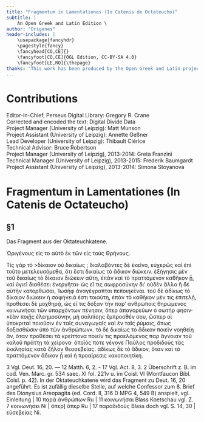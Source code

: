 ```yaml
---
title: "Fragmentum in Lamentationes (In Catenis de Octateucho)"
subtitle: |
	An Open Greek and Latin Edition \ 
author: "Origenes"
header-includes: | 
	\usepackage{fancyhdr}
	\pagestyle{fancy}
	\fancyhead[CO,CE]{}
	\fancyfoot[CO,CE]{OGL Edition, CC-BY-SA 4.0}
	\fancyfoot[LE,RO]{\thepage}
thanks: "This work has been produced by the Open Greek and Latin project through the help of volunteers. See contributions for details."
...
```


# Contributions  

Editor-in-Chief, Perseus Digital Library: Gregory R. Crane  
 Corrected and encoded the text: Digital Divide Data  
 Project Manager (University of Leipzig): Matt Munson  
 Project Assistant (University of Leipzig): Annette Geßner  
 Lead Developer (University of Leipzig): Thibault Clérice  
 Technical Advisor: Bruce Robertson  
 Project Manager (University of Leipzig), 2013-2014: Greta Franzini  
 Technical Manager (University of Leipzig), 2013-2015: Frederik Baumgardt  
 Project Assistant (University of Leipzig), 2013-2014: Simona Stoyanova  

# Fragmentum in Lamentationes (In Catenis de Octateucho)  

## §1  

<pb n="v.3.p.279."/>
<head>Das Fragment aus der Oktateuchkatene.</head>
<p>Ὠριγένους εἰς το αὐτὸ ἐκ τῶν εἰς τοὺς Θρήνους.</p>
<p>Τίς γὰρ τὸ &gt;δίκαιον οὐ δικαίως ; διαλαβόντες δὲ ἐκεῖνο, <lb n="325"/>
εὐχερῶς καὶ ἐπὶ τοῦτο μετελευσόμεθα, ὅτι ἔστι δικαίως τὸ ἄδικον
<lb n="5"/> διώκειν. ἐξήγησις μὲν τοῦ δικαίως τὸ δίκαιον διώκειν αὔτη, ἐπὰν
καὶ τὸ πραττόμενον καθῆκον ᾖ, καὶ ὑγιεῖ διαθέσει ἐνεργῆται· ὡς
εἴ τις σωφροσύνην δι’ οὐδὲν ἄλλο ἢ δέ αὐτὴν κατορθώσαι,
Ἰωσὴφ ἀναγέγραπται πεποιηκέναι. τοῦ δὲ ἀδίκως τὸ δίκαιον διώκειν
ἡ σαφήνειά ἐστι τοιαύτη, ἐπὰν τὸ καθῆκον μέν τις ἐπιτελῇ, προθέσει
<lb n="10"/> δὲ μοχθηρᾷ, ὡς εἴ τις δόξαν τὴν παρ’ ἀνθρώποις θηρώμενος
κοινωνήσαι τῶν ὑπαρχόντων πένησιν, ὅπερ ἀπαγορεύων ὁ σωτήρ
φησιν· »ἐὰν ποιῇς ἐλεημοσύνην, μὴ σαλπίσῃς ἔμπροσθέν σου, ὥσπερ
οἱ ὑποκριταὶ ποιοῦσιν ἐν ταῖς συναγωγαῖς καὶ ἐν ταῖς ῥύμαις, ὅπως
δοξασθῶσιν ὑπὸ τῶν ἀνθρώπων«. τὸ δὲ δικαίως τὸ ἄδικον ποιεῖν
<lb n="15"/> νοηθείη ἄν, ὅταν προθέσει τὰ κρείττονα ποιεῖν τις προελόμενος παρ
ἄγνοιαν τοῦ καλοῦ πράττῃ τὰ χείρονα· ὁποῖός ποτε γέγονε Παῦλος
προδιδοὺς τὰς ἐκκλησίας κατὰ ζῆλον θεοσεβείας. ἀδίκως δὲ τὸ ἄδικον,
ὅταν καὶ τὸ πραττόμενον ἄδικον ᾖ καὶ ἡ προαίρεσις
κακοποιητίκη.</p>
<note type="footnote">3 Vgl. Deut. 16, 20. — 12 Matth. 6, 2. - 17 Vgl. Act. 8, 3.</note>
<note type="footnote">2 Überschrift z. B. im cod. Ven. Marc. gr. 534 saec. XI fol. 221v u. im Coisl. VI
(Montfaucon Bibl. Coisl. p. 42). In der Oktateuchkatene wird das Fragment zu
Deut. 16, 20 angeführt. Es ist zufällig dieselbe Stelle, auf welche
Confessor zum 8. Brief des Dionysius Areopagita (ed. Cord. II, 316 D MPG 4, 549 B)
anspielt, vgl. Einleitung | 10 παρὰ ἀνθρώπων Ru | 11 κοινωνήσαι Blass Koetschau
vgl. Z. 7 κοινωνήσει Ni | ὅπερ] ἅπερ Ru | 17 παραδιδοὺς Blass doch vgl. S. 14, 30 |
εὐσεβείας Ni.</note>  

